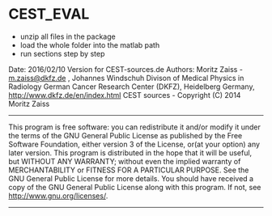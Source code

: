CEST_EVAL
============

- unzip all files in the package
- load the whole folder into the matlab path
- run sections step by step


Date: 2016/02/10 
Version for CEST-sources.de
Authors: Moritz Zaiss  - m.zaiss@dkfz.de , Johannes Windschuh
Divison of Medical Physics in Radiology
German Cancer Research Center (DKFZ), Heidelberg Germany, http://www.dkfz.de/en/index.html
 CEST sources - Copyright (C) 2014  Moritz Zaiss
**********************************
This program is free software: you can redistribute it and/or modify it under the terms of the GNU General Public License as published by
the Free Software Foundation, either version 3 of the License, or(at your option) any later version.
This program is distributed in the hope that it will be useful, but WITHOUT ANY WARRANTY; without even the implied warranty of
 MERCHANTABILITY or FITNESS FOR A PARTICULAR PURPOSE.  See the GNU General Public License for more details.
 You should have received a copy of the GNU General Public License along with this program.  If not, see <http://www.gnu.org/licenses/>.
 **********************************

